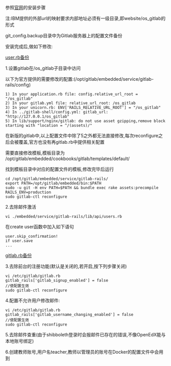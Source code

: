 参照[官网](https://about.gitlab.com/downloads/)的安装步骤

注:IBM提供的外部url的映射要求内部地址必须有一级目录,即website/os_gitlab的形式

git_config.backup目录中为Gitlab服务器上的配置文件备份

安装完成后,做如下修改:

[user.rb备份](https://github.com/rainymoon911/online_experiment_platform/blob/master/GitLab/git_config.backup/users.rb)

1.设置gitlab在/os_gitlab子目录中访问

以下为官方提供的需要修改的配置:(/opt/gitlab/embedded/service/gitlab-rails/config)

    1) In your application.rb file: config.relative_url_root = "/os_gitlab"
    2) In your gitlab.yml file: relative_url_root: /os_gitlab
    3) In your unicorn.rb: ENV['RAILS_RELATIVE_URL_ROOT'] = "/os_gitlab"
    4) In ../gitlab-shell/config.yml: gitlab_url: "http://127.0.0.1/os_gitlab"
    5) In lib/support/nginx/gitlab: do not use asset gzipping,remove block starting with "location = ^/(assets)/"
    
在新版的gitlab中,以上配置文件中除了5之外都无法直接修改,每次reconfigure之后会被覆盖,官方也没有再gitlab.rb中提供相关配置

需要直接修改模板,模板目录为 /opt/gitlab/embedded/cookbooks/gitlab/templates/default/

找到模板目录中对应的配置文件的模板,修改完毕后运行

    cd /opt/gitlab/embedded/service/gitlab-rails/
    export PATH=/opt/gitlab/embedded/bin:$PATH
    sudo -u git -H env PATH=$PATH && bundle exec rake assets:precompile RAILS_ENV=production
    sudo gitlab-ctl reconfigure



2.去除邮件激活


    vi ./embedded/service/gitlab-rails/lib/api/users.rb
    
在create user函数中加入如下语句
    
    user.skip_confirmation!
    if user.save
    ...

[gitlab.rb备份](https://github.com/rainymoon911/online_experiment_platform/blob/master/GitLab/git_config.backup/gitlab.rb)

3.去除前台的注册功能(默认是关闭的,若开启,按下列步骤关闭)

    vi /etc/gitlab/gitlab.rb
    gitlab_rails['gitlab_signup_enabled'] = false
    //使配置生效
    sudo gitlab-ctl reconfigure

4.配置不允许用户修改邮件:

    vi /etc/gitlab/gitlab.rb
    gitlab_rails['gitlab_username_changing_enabled'] = false
    //使配置生效
    sudo gitlab-ctl reconfigure
    
5.去除邮件查重(由于shibboleth登录时会报邮件已存在的错误,不像OpenEdX能与本地账号绑定)

6.创建教师账号,用户名teacher,教师以管理员的账号在Docker的配置文件中会用到
